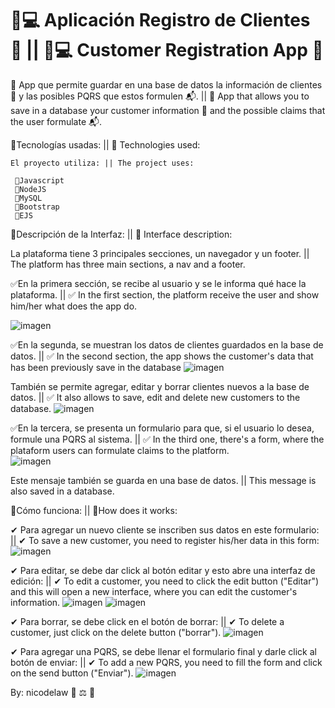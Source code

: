 # 📑💻 Aplicación Registro de Clientes 📘 || 📑💻 Customer Registration App 📘

📝 App que permite guardar en una base de datos la información de clientes 📄 y las posibles PQRS que estos formulen 📬. || 📝 App that allows you to save in a database your customer information 📄 and the possible claims that the user formulate 📬. 

📂Tecnologías usadas: || 📂 Technologies used:

    El proyecto utiliza: || The project uses: 
    
     📌Javascript
     📌NodeJS
     📌MySQL
     📌Bootstrap
     📌EJS

📂Descripción de la Interfaz: || 📂 Interface description:

La plataforma tiene 3 principales secciones, un navegador y un footer. || The platform has three main sections, a nav and a footer.

✅En la primera sección, se recibe al usuario y se le informa qué hace la plataforma. || ✅ In the first section, the platform receive the user and show him/her what does the app do.

![imagen](https://user-images.githubusercontent.com/106555463/191873662-681f4d55-0e53-4511-b113-8a05fee31f5c.png)

✅En la segunda, se muestran los datos de clientes guardados en la base de datos. || ✅ In the second section, the app shows the customer's data that has been previously save in the database
![imagen](https://user-images.githubusercontent.com/106555463/191873724-01758300-2bd7-400d-8288-e44742e85fdc.png)

 También se permite agregar, editar y borrar clientes nuevos a la base de datos. || ✅ It also allows to save, edit and delete new customers to the database.
 ![imagen](https://user-images.githubusercontent.com/106555463/191873785-8b36a43b-d426-4ab5-84a2-7fca2f805536.png)

✅En la tercera, se presenta un formulario para que, si el usuario lo desea, formule una PQRS al sistema. || ✅ In the third one, there's a form, where the plataform users can formulate claims to the platform.  
![imagen](https://user-images.githubusercontent.com/106555463/191873813-2558c273-e54b-4b97-9814-8417cbbd7193.png)

Este mensaje también se guarda en una base de datos. || This message is also saved in a database.

📂Cómo funciona: || 📂How does it works:

✔ Para agregar un nuevo cliente se inscriben sus datos en este formulario: || ✔ To save a new customer, you need to register his/her data in this form:
![imagen](https://user-images.githubusercontent.com/106555463/191873897-abc6ee7f-8bd4-44f7-a883-89c1a818bc01.png)

✔ Para editar, se debe dar click al botón editar y esto abre una interfaz de edición: || ✔ To edit a customer, you need to click the edit button ("Editar") and this will open a new interface, where you can edit the customer's information.
![imagen](https://user-images.githubusercontent.com/106555463/191873993-7f21830c-0f01-4660-a774-9924c7f8baa2.png)
![imagen](https://user-images.githubusercontent.com/106555463/191874034-0ba2fe76-6e17-4df6-bc40-18b15932020d.png)

✔ Para borrar, se debe click en el botón de borrar: || ✔ To delete a customer, just click on the delete button ("borrar").
![imagen](https://user-images.githubusercontent.com/106555463/191874063-aa0cea2c-8f01-49d2-9dd5-64ad12010aa3.png)

✔ Para agregar una PQRS, se debe llenar el formulario final y darle click al botón de enviar: || ✔ To add a new PQRS, you need to fill the form and click on the send button ("Enviar").
![imagen](https://user-images.githubusercontent.com/106555463/191874168-c45e30b4-50c5-48d5-a921-7bb543dd283b.png)



By: nicodelaw 🐻 ⚖ 🚬
